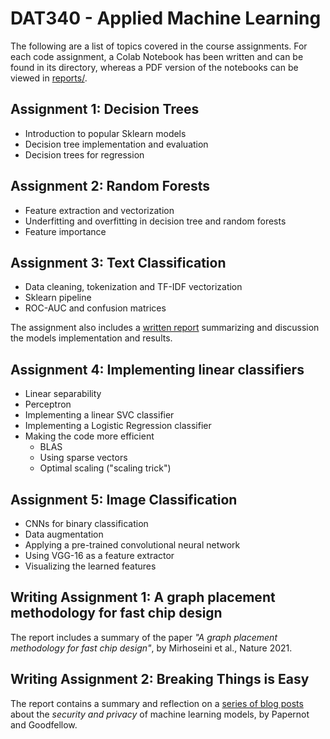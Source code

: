 # DAT340 - Applied Machine Learning

The following are a list of topics covered in the course assignments. For each code assignment, a Colab Notebook has been written and can be found in its directory, whereas a PDF version of the notebooks can be viewed in [reports/](reports/).

## Assignment 1: Decision Trees

* Introduction to popular Sklearn models
* Decision tree implementation and evaluation
* Decision trees for regression

## Assignment 2: Random Forests

* Feature extraction and vectorization
* Underfitting and overfitting in decision tree and random forests
* Feature importance

## Assignment 3: Text Classification

* Data cleaning, tokenization and TF-IDF vectorization
* Sklearn pipeline
* ROC-AUC and confusion matrices

The assignment also includes a [written report](reports/DAT340%20-%20Assignment%203%20-%20Report.pdf) summarizing and discussion the models implementation and results.

## Assignment 4: Implementing linear classifiers

* Linear separability
* Perceptron
* Implementing a linear SVC classifier
* Implementing a Logistic Regression classifier
* Making the code more efficient
  * BLAS
  * Using sparse vectors
  * Optimal scaling ("scaling trick")

## Assignment 5: Image Classification

* CNNs for binary classification
* Data augmentation
* Applying a pre-trained convolutional neural network
* Using VGG-16 as a feature extractor
* Visualizing the learned features

## Writing Assignment 1: A graph placement methodology for fast chip design

The report includes a summary of the paper *"A graph placement methodology for fast chip design"*, by Mirhoseini et al., Nature 2021.

## Writing Assignment 2: Breaking Things is Easy

The report contains a summary and reflection on a [series of blog posts](http://www.cleverhans.io/security/privacy/ml/2016/12/16/breaking-things-is-easy.html) about the *security and privacy* of machine learning models, by Papernot and Goodfellow.
